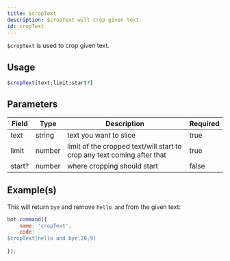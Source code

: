 ```yaml
---
title: $cropText
description: $cropText will crop given text.
id: cropText
---
```


`$cropText` is used to crop given text.

## Usage

```php
$cropText[text;limit;start?]
```

## Parameters

| Field  | Type   | Description                                                             | Required |
|--------|--------|-------------------------------------------------------------------------|----------|
| text   | string | text you want to slice                                                  | true     |
| limit  | number | limit of the cropped text/will start to crop any text coming after that | true     |
| start? | number | where cropping should start                                             | false    |

## Example(s)

This will return `bye` and remove `hello and` from the given text:

```javascript
bot.command({
    name: 'cropText',
    code: `
$cropText[hello and bye;20;9]
  `
});
```
